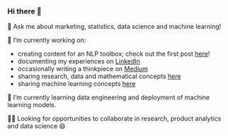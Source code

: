 ### Hi there 👋

💬 Ask me about marketing, statistics, data science and machine learning! 

🔭 I’m currently working on:
* creating content for an NLP toolbox; check out the first post [here](https://medium.com/@ceethinwa/delivering-success-in-natural-language-processing-projects-part-one-40c4775cf6a9)!
* documenting my experiences on [LinkedIn](https://www.linkedin.com/in/cynthiathinwa/)
* occasionally writing a thinkpiece on [Medium](https://medium.com/@ceethinwa)
* sharing research, data and mathematical concepts [here](https://applysocialstats.com/)
* sharing machine learning concepts [here](https://ceethinwa.github.io/knowledge-hub)

🌱 I’m currently learning data engineering and deployment of machine learning models.

👩‍💻 Looking for opportunities to collaborate in research, product analytics and data science 😄

<!--
**CeeThinwa/CeeThinwa** is a ✨ _special_ ✨ repository because its `README.md` (this file) appears on your GitHub profile.

Here are some ideas to get you started:

- 🔭 I’m currently working on ...
- 🌱 I’m currently learning ...
- 👯 I’m looking to collaborate on ...
- 🤔 I’m looking for help with ...
- 💬 Ask me about ...
- 📫 How to reach me: ...
- 😄 Pronouns: ...
- ⚡ Fun fact: ...
-->
